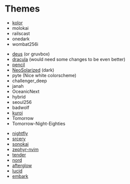 # Themes

- [kolor](https://github.com/zeis/vim-kolor)
- molokai
- railscast
- onedark
- wombat256i
* [deus](https://github.com/ajmwagar/vim-deus) (or gruvbox)
* [dracula](https://github.com/dracula/vim) (would need some changes to be even better)
* [pencil](https://github.com/reedes/vim-colors-pencil)
* [NeoSolarized](https://github.com/iCyMind/NeoSolarized) (dark)
* pyte (Nice white colorscheme)
* challenger_deep
* janah
* OceanicNext
* hybrid
* seoul256
* badwolf
* [kuroi](https://github.com/aonemd/kuroi.vim)
* Tomorrow
* Tomorrow-Night-Eighties
- [nightfly](https://github.com/bluz71/vim-nightfly-guicolors)
- [srcery](https://github.com/srcery-colors/srcery-vim)
- [sonokai](https://github.com/sainnhe/sonokai)
- [zephyr-nvim](https://github.com/glepnir/zephyr-nvim)
- [tender](https://github.com/jacoborus/tender.vim)
- [nord](https://github.com/arcticicestudio/nord-vim)
- [afterglow](https://github.com/danilo-augusto/vim-afterglow)
- [lucid](https://github.com/cseelus/vim-colors-lucid)
- [embark](https://github.com/embark-theme/vim)
